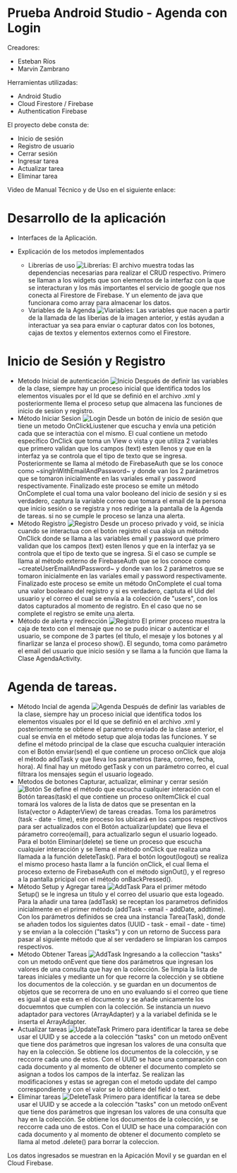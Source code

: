 # Prueba Android Studio - Agenda con Login

Creadores:
- Esteban Ríos
- Marvin Zambrano

Herramientas utilizadas:
- Android Studio
- Cloud Firestore / Firebase
- Authentication Firebase

El proyecto debe consta de:
- Inicio de sesión
- Registro de usuario
- Cerrar sesión
- Ingresar tarea
- Actualizar tarea
- Eliminar tarea

Video de Manual Técnico y de Uso en el siguiente enlace:

# Desarrollo de la aplicación

- Interfaces de la Aplicación.

- Explicación de los metodos implementados
  
  - Librerías de uso ![Librerías](https://github.com/EstebanRios99/prueba-android/blob/master/Capturas/Librerias_Agenda.JPG): 
    El archivo muestra todas las dependencias necesarias para realizar el CRUD respectivo. Primero se llaman a los widgets que son elementos de la interfaz con la que se interacturan y los más importantes el servicio de google que nos conecta al Firestore de Firebase. Y un elemento de java que funcionara como array para almacenar los datos.
  - Variables de la Agenda ![Viariables](https://github.com/EstebanRios99/prueba-android/blob/master/Capturas/Variables_Agenda.JPG):
    Las variables que nacen a partir de la llamada de las liberias de la imagen anterior, y estás ayudan a interactuar ya sea para enviar o capturar datos con los botones, cajas de textos y elementos externos como el Firestore.
    
# Inicio de Sesión y Registro
  - Metodo Inicial de autenticación ![Inicio](https://github.com/EstebanRios99/prueba-android/blob/master/Capturas/OnCreate_Autenticación.JPG)
    Después de definir las variables de la clase, siempre hay un proceso inicial que identifica todos los elementos visuales por el Id que se definió en el archivo .xml y posteriormente llema el proceso setup que almacena las funciones de inicio de sesion y registro. 
  - Método Iniciar Sesion ![Login](https://github.com/EstebanRios99/prueba-android/blob/master/Capturas/Metodo_IniciarSesion.JPG)
    Desde un botón de inicio de sesión que tiene un metodo OnClickLiustener que escucha y envía una petición cada que se interactúa con el mismo. El cual contiene un metodo específico OnClick que toma un View o vista y que utiliza 2 variables que primero validan que los campos (text) esten llenos y que en la interfaz ya se controla que el tipo de texto que se ingresa. Posteriormente se llama al método de FirebaseAuth que se los conoce como ~singInWithEmailAndPassword~ y donde van los 2 parámetros que se tomaron inicialmente en las variales email y password respectivamente. 
    Finalizado este proceso se emite un método OnComplete el cual toma una valor booleano del inicio de sesión y si es verdadero, captura la variable correo que tomara el email de la persona que inicio sesión o se registra y nos redirige a la pantalla de la Agenda de tareas. si no se cumple le proceso se lanza una alerta.
  - Método Registro ![Registro](https://github.com/EstebanRios99/prueba-android/blob/master/Capturas/Metodo_Registrar.JPG)
    Desde un proceso privado y void, se inicia cuando se interactua con el botón registro el cua aloja un método OnClick donde se llama a las variables email y password que primero validan que los campos (text) esten llenos y que en la interfaz ya se controla que el tipo de texto que se ingresa. Si el caso se cumple se llama al método externo de FirebaseAuth que se los conoce como ~createUserEmailAndPassword~ y donde van los 2 parámetros que se tomaron inicialmente en las variales email y password respectivamente.
    Finalizado este proceso se emite un método OnComplete el cual toma una valor booleano del registro y si es verdadero, captuta el Uid del usuario y el correo el cual se envía a la colección de "users", con los datos capturados al momento de registro. En el caso que no se complete el registro se emite una alerta.
  - Método de alerta y redirección ![Registro](https://github.com/EstebanRios99/prueba-android/blob/master/Capturas/Metodo_Alerta_y_Redireccion.JPG)
    El primer proceso muestra la caja de texto con el mensaje que no se pudo inicar o autenticar el usuario, se compone de 3 partes (el título, el mesaje y los botones y al finarlizar se lanza el proceso show().
    El segundo, toma como parámetro el email del usuario que inicio sesión y se llama a la función que llama la Clase AgendaActivity.

# Agenda de tareas.
  - Método Incial de agenda ![Agenda](https://github.com/EstebanRios99/prueba-android/blob/master/Capturas/OnCreate_Agenda_Enviar.JPG)
    Después de definir las variables de la clase, siempre hay un proceso inicial que identifica todos los elementos visuales por el Id que se definió en el archivo .xml y posteriormente se obtiene el parametro enviado de la clase anterior, el cual se envía en el método setup que aloja todas las funciones. Y se define el método principal de la clase que escucha cualquier interación con el Botón enviar(send) el que contiene un proceso onClick que aloja el método addTask y que lleva los parametros (tarea, correo, fecha, hora). Al final hay un método getTask y con un parámetro correo, el cual filtrara los mensajes según el usuario logeado.
  - Metodos de botones Capturar, actualizar, eliminar y cerrar sesión ![Botón](https://github.com/EstebanRios99/prueba-android/blob/master/Capturas/OnCreate_Agenda_Botones_Capturar_Actualizar_Eliminar.JPG)
    Se define el método que escucha cualquier interación con el Botón tareas(task) el que contiene un proceso onItemClick el cual tomará los valores de la lista de datos que se presentan en la lista(vector o AdapterView) de tareas creadas. Toma los parámetros (task - date - time), este proceso los ubicará en los campos respectivos para ser actualizados con el Botón actualizar(update) que lleva el párametro correo(email), para actualizarlo segun el usuario logeado.
    Para el botón Eliminar(delete) se tiene un proceso que escucha cualquier interacción y se llema el método onClick que realiza una llamada a la función deleteTask(). 
    Para el botón logout(logout) se realiza el mismo proceso hasta llamr a la función onClick, el cual llema el proceso externo de FirebaseAuth con el método signOut(), y el regreso a la pantalla pricipal con el método onBackPressed().
   - Método Setup y Agregar tarea ![AddTask](https://github.com/EstebanRios99/prueba-android/blob/master/Capturas/Metodo_Setup_y_Agregar_Tarea.JPG)
     Para el primer método Setup() se le ingresa un titulo y el correo del usuario que esta logeado.
     Para la añadir una tarea (addTask) se receptan los parametros definidos inicialmente en el primer método (addTask - email - addDate, addtime). Con los parámetros definidos se crea una instancia Tarea(Task), donde se añaden todos los siguientes datos (UUID - task - email - date - time) y se envian a la colección ("tasks") y con un retorno de Success para pasar al siguiente método que al ser verdadero se limpiaran los campos respectivos.
  - Método Obtener Tareas ![AddTask](https://github.com/EstebanRios99/prueba-android/blob/master/Capturas/Metodo_Obtener_Tareas.JPG)
    Ingresando a la colleccion "tasks" con un metodo onEvent que tiene dos parámetros que ingresan los valores de una consulta que hay en la colección. Se limpia la lista de tareas iniciales y mediante un for que recorre la colección y se obtiene los documentos de la colección. y se guardan en un documentos de objetos que se recorrera de uno en uno evaluando si el correo que tiene es igual al que esta en el documento y se añade unicamente los docuemntos que cumplen con la colección. Se instancia un nuevo adaptador para vectores (ArrayAdapter) y a la variabel definida se le inserta el ArrayAdapter.
  - Actualizar tareas ![UpdateTask](https://github.com/EstebanRios99/prueba-android/blob/master/Capturas/Metodo_Actualizar_Tarea.JPG)
    Primero para identificar la tarea se debe usar el UUID y se accede a la colección "tasks" con un metodo onEvent que tiene dos parámetros que ingresan los valores de una consulta que hay en la colección. Se obtiene los documentos de la colección, y se reccorre cada uno de estos. Con el UUID se hace una comparación con cada documento y al momento de obtener el documento completo se asignan a todos los campos de la interfaz. Se realizan las modificaciones y estas se agregan con el metodo update del campo correspondiente y con el valor se lo obtiene del field o text.
  - Eliminar tareas ![DeleteTask](https://github.com/EstebanRios99/prueba-android/tree/master/Capturas)
    Primero para identificar la tarea se debe usar el UUID y se accede a la colección "tasks" con un metodo onEvent que tiene dos parámetros que ingresan los valores de una consulta que hay en la colección. Se obtiene los documentos de la colección, y se reccorre cada uno de estos. Con el UUID se hace una comparación con cada documento y al momento de obtener el documento completo se llama al metod .delete() para borrar la coleccion.
    
   Los datos ingresados se muestran en la Apicación Movil y se guardan en el Cloud Firebase.
